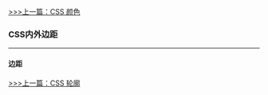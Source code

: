 [>>>上一篇：CSS 颜色](../../lib/CSS/CSS颜色.md)

### CSS内外边距
---
#### 边距

[>>>上一篇：CSS 轮廓](../../lib/CSS/CSS轮廓.md)
